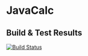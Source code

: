 # JavaCalc

## Build & Test Results
[![Build 
Status](https://travis-ci.org/TLoebner/JavaCalc.svg?branch=master)](https://travis-ci.org/TLoebner/JavaCalc)

